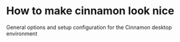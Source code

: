 # How to make cinnamon look nice
General options and setup configuration for the Cinnamon desktop environment
